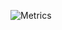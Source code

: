 <!-- ![Github Stats](https://github-readme-stats.vercel.app/api?username=LT-er&show_icons=true&theme=dark&count_private=true)
![Most Used Languages](https://github-readme-stats.vercel.app/api/top-langs/?username=LT-er&theme=dark&layout=compact) -->
![Metrics](https://metrics.lecoq.io/LT-er?template=classic&stars=1&isocalendar=1&languages=1&base=header%2C%20activity%2C%20community%2C%20repositories%2C%20metadata&base.indepth=false&base.hireable=false&base.skip=false&isocalendar=false&isocalendar.duration=half-year&languages=false&languages.limit=8&languages.threshold=0%25&languages.other=false&languages.colors=github&languages.sections=most-used&languages.indepth=false&languages.analysis.timeout=15&languages.categories=markup%2C%20programming&languages.recent.categories=markup%2C%20programming&languages.recent.load=300&languages.recent.days=14&stars=false&stars.limit=4&config.timezone=Asia%2FShanghai)
